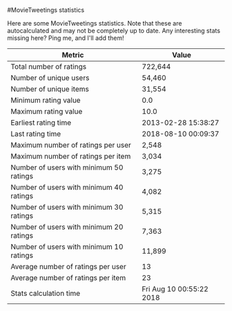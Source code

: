 #MovieTweetings statistics

Here are some MovieTweetings statistics. Note that these are autocalculated and may not be completely up to date. Any interesting stats missing here? Ping me, and I'll add them!

Metric | Value
--- | ---
Total number of ratings                 | 722,644
Number of unique users                  | 54,460
Number of unique items                  | 31,554
Minimum rating value                    | 0.0
Maximum rating value                    | 10.0
Earliest rating time                    | 2013-02-28 15:38:27
Last rating time                        | 2018-08-10 00:09:37
Maximum number of ratings per user      | 2,548
Maximum number of ratings per item      | 3,034
Number of users with minimum 50 ratings | 3,275
Number of users with minimum 40 ratings | 4,082
Number of users with minimum 30 ratings | 5,315
Number of users with minimum 20 ratings | 7,363
Number of users with minimum 10 ratings | 11,899
Average number of ratings per user      | 13
Average number of ratings per item      | 23
Stats calculation time                  | Fri Aug 10 00:55:22 2018

